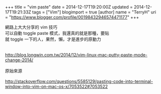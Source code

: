 +++
title = "vim paste"
date = 2014-12-17T19:20:00Z
updated = 2014-12-17T19:21:33Z
tags = ["Vim"]
blogimport = true 
[author]
	name = "TerryH"
	uri = "https://www.blogger.com/profile/00198432946574471177"
+++

網路上大大分享的 vim 技巧<br />可以自動 toggle paste 模式，我還真的就是那種，要貼<br />就 toggle 一下的人，果然，懶，才是進步的原動力<br /><br /><br /><a href="http://blog.longwin.com.tw/2014/12/vim-linux-mac-putty-paste-mode-change-2014/">http://blog.longwin.com.tw/2014/12/vim-linux-mac-putty-paste-mode-change-2014/</a><br /><br />原始來源<br /><br /><a href="http://stackoverflow.com/questions/5585129/pasting-code-into-terminal-window-into-vim-on-mac-os-x/7053522#7053522">http://stackoverflow.com/questions/5585129/pasting-code-into-terminal-window-into-vim-on-mac-os-x/7053522#7053522</a>
